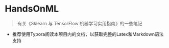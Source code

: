 # HandsOnML
>有关《Sklearn 与 TensorFlow 机器学习实用指南》的一些笔记
- 推荐使用Typora阅读本项目内的文档，以获取完整的Latex和Markdown语法支持

